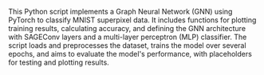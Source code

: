 This Python script implements a Graph Neural Network (GNN) using PyTorch to classify MNIST superpixel data. It includes functions for plotting training results, calculating accuracy, and defining the GNN architecture with SAGEConv layers and a multi-layer perceptron (MLP) classifier. The script loads and preprocesses the dataset, trains the model over several epochs, and aims to evaluate the model's performance, with placeholders for testing and plotting results.
